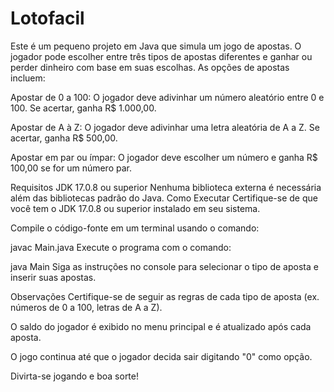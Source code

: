 # Lotofacil
Este é um pequeno projeto em Java que simula um jogo de apostas. O jogador pode escolher entre três tipos de apostas diferentes e ganhar ou perder dinheiro com base em suas escolhas. As opções de apostas incluem:

Apostar de 0 a 100: O jogador deve adivinhar um número aleatório entre 0 e 100. Se acertar, ganha R$ 1.000,00.

Apostar de A à Z: O jogador deve adivinhar uma letra aleatória de A a Z. Se acertar, ganha R$ 500,00.

Apostar em par ou ímpar: O jogador deve escolher um número e ganha R$ 100,00 se for um número par.

Requisitos
JDK 17.0.8 ou superior
Nenhuma biblioteca externa é necessária além das bibliotecas padrão do Java.
Como Executar
Certifique-se de que você tem o JDK 17.0.8 ou superior instalado em seu sistema.

Compile o código-fonte em um terminal usando o comando:

javac Main.java
Execute o programa com o comando:

java Main
Siga as instruções no console para selecionar o tipo de aposta e inserir suas apostas.

Observações
Certifique-se de seguir as regras de cada tipo de aposta (ex. números de 0 a 100, letras de A a Z).

O saldo do jogador é exibido no menu principal e é atualizado após cada aposta.

O jogo continua até que o jogador decida sair digitando "0" como opção.

Divirta-se jogando e boa sorte!

